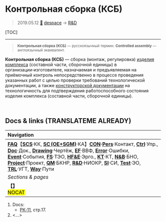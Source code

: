 # Контрольная сборка (КСБ)
> 2019.05.12 [🚀](../index/index.md) [despace](index.md) → [R&D](rnd.md)

[TOC]

---

> <small>**Контрольная сборка (КСБ)** — русскоязычный термин. **Controlled assembly** — англоязычный эквивалент.</small>

**Контрольная сборка (КСБ)** — сборка (монтаж, регулировка) [изделия комплекса](unit.md) (составной части, сборочной единицы) в организации‑изготовителе, назначаемая и предъявляемая на приёмочный контроль непосредственно в процессе проведения указанных работ с целью проверки требований технологической документации, а также [конструкторской документации](doc.md) на технологичность для подтверждения работоспособного состояния изделия комплекса (составной части, сборочной единицы).



<p style="page-break-after:always"> </p>

## Docs & links (TRANSLATEME ALREADY)
|Navigation|
|:-|
|**[FAQ](faq.md)**【**[SCS](scs.md)**·КК, **[SC (OE+SGM)](sc.md)**·КА】**[CON](contact.md)·[Pers](person.md)**·Контакт, **[Ctrl](control.md)**·Упр., **[Doc](doc.md)**·Док., **[Drawing](drawing.md)**·Чертёж, **[EF](ef.md)**·ВВФ, **[Error](error.md)**·Ошибки, **[Event](event.md)**·События, **[FS](fs.md)**·ТЭО, **[HF&E](hfe.md)**·Эрго., **[KT](kt.md)**·КТ, **[N&B](nnb.md)**·БНО, **[Project](project.md)**·Проект, **[QM](qm.md)**·БКНР, **[R&D](rnd.md)**·НИОКР, **[SI](si.md)**·СИ, **[Test](test.md)**·ЭО, **[TRL](trl.md)**·УГТ, **[Way](way.md)**·Пути|
|*Sections & pages*|
|**【[](.md)】**<br> <mark>NOCAT</mark>|

   1. Docs:
      - [РК‑11](const_rk.md), стр.17.
   1. <…>
